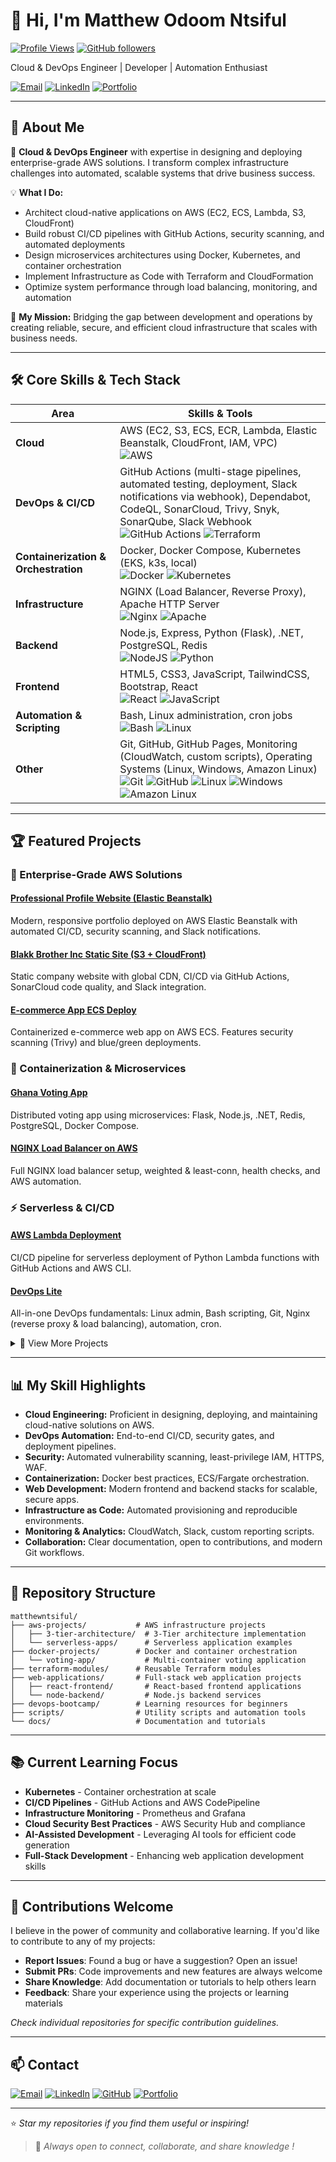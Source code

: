 # 👋 Hi, I'm Matthew Odoom Ntsiful

[![Profile Views](https://komarev.com/ghpvc/?username=matthewntsiful&color=blue&style=flat)](https://github.com/matthewntsiful)
[![GitHub followers](https://img.shields.io/github/followers/matthewntsiful?label=Follow&style=social)](https://github.com/matthewntsiful)

Cloud & DevOps Engineer | Developer | Automation Enthusiast

[![Email](https://img.shields.io/badge/Email-matthew.ntsiful@gmail.com-red?style=flat-square&logo=gmail&logoColor=white)](mailto:matthew.ntsiful@gmail.com)
[![LinkedIn](https://img.shields.io/badge/LinkedIn-matthewntsiful-blue?style=flat-square&logo=linkedin&logoColor=white)](https://linkedin.com/in/matthewntsiful)
[![Portfolio](https://img.shields.io/badge/Portfolio-Live%20Site-green?style=flat-square&logo=aws&logoColor=white)](http://Profile-site-app-env.eba-vnkknerx.eu-north-1.elasticbeanstalk.com)

---

## 🚀 About Me

🌟 **Cloud & DevOps Engineer** with expertise in designing and deploying enterprise-grade AWS solutions. I transform complex infrastructure challenges into automated, scalable systems that drive business success.

💡 **What I Do:**
- Architect cloud-native applications on AWS (EC2, ECS, Lambda, S3, CloudFront)
- Build robust CI/CD pipelines with GitHub Actions, security scanning, and automated deployments
- Design microservices architectures using Docker, Kubernetes, and container orchestration
- Implement Infrastructure as Code with Terraform and CloudFormation
- Optimize system performance through load balancing, monitoring, and automation

🎯 **My Mission:** Bridging the gap between development and operations by creating reliable, secure, and efficient cloud infrastructure that scales with business needs.

---

## 🛠️ Core Skills & Tech Stack

| Area                     | Skills & Tools                                                                                                                                                                                                                                                                                                                                                                                                                                                                 |
|--------------------------|----------------------------------------------------------------------------------------------------------------------------------------------------------------------------------------------------------------------------------------------------------------------------------------------------------------------------------------------------------------------------------------------------------------------------------------------------------------------------|
| **Cloud**                | AWS (EC2, S3, ECS, ECR, Lambda, Elastic Beanstalk, CloudFront, IAM, VPC)  <br> ![AWS](https://img.shields.io/badge/AWS-%23FF9900.svg?style=for-the-badge&logo=amazon-aws&logoColor=white) |
| **DevOps & CI/CD**       | GitHub Actions (multi-stage pipelines, automated testing, deployment, Slack notifications via webhook), Dependabot, CodeQL, SonarCloud, Trivy, Snyk, SonarQube, Slack Webhook  <br> ![GitHub Actions](https://img.shields.io/badge/github%20actions-%232671E5.svg?style=for-the-badge&logo=githubactions&logoColor=white) ![Terraform](https://img.shields.io/badge/terraform-%235835CC.svg?style=for-the-badge&logo=terraform&logoColor=white) |
| **Containerization & Orchestration** | Docker, Docker Compose, Kubernetes (EKS, k3s, local)  <br> ![Docker](https://img.shields.io/badge/docker-%230db7ed.svg?style=for-the-badge&logo=docker&logoColor=white) ![Kubernetes](https://img.shields.io/badge/kubernetes-%23326ce5.svg?style=for-the-badge&logo=kubernetes&logoColor=white) |
| **Infrastructure**       | NGINX (Load Balancer, Reverse Proxy), Apache HTTP Server  <br> ![Nginx](https://img.shields.io/badge/nginx-%23009639.svg?style=for-the-badge&logo=nginx&logoColor=white) ![Apache](https://img.shields.io/badge/apache-%23D42029.svg?style=for-the-badge&logo=apache&logoColor=white) |
| **Backend**              | Node.js, Express, Python (Flask), .NET, PostgreSQL, Redis  <br> ![NodeJS](https://img.shields.io/badge/node.js-6DA55F?style=for-the-badge&logo=node.js&logoColor=white) ![Python](https://img.shields.io/badge/python-3670A0?style=for-the-badge&logo=python&logoColor=ffdd54) |
| **Frontend**             | HTML5, CSS3, JavaScript, TailwindCSS, Bootstrap, React  <br> ![React](https://img.shields.io/badge/react-%2320232a.svg?style=for-the-badge&logo=react&logoColor=%2361DAFB) ![JavaScript](https://img.shields.io/badge/javascript-%23323330.svg?style=for-the-badge&logo=javascript&logoColor=%23F7DF1E) |
| **Automation & Scripting** | Bash, Linux administration, cron jobs  <br> ![Bash](https://img.shields.io/badge/bash-%23121011.svg?style=for-the-badge&logo=gnu-bash&logoColor=white) ![Linux](https://img.shields.io/badge/Linux-FCC624?style=for-the-badge&logo=linux&logoColor=black) |
| **Other**                | Git, GitHub, GitHub Pages, Monitoring (CloudWatch, custom scripts), Operating Systems (Linux, Windows, Amazon Linux)  <br> ![Git](https://img.shields.io/badge/git-%23F05033.svg?style=for-the-badge&logo=git&logoColor=white) ![GitHub](https://img.shields.io/badge/github-%23121011.svg?style=for-the-badge&logo=github&logoColor=white) ![Linux](https://img.shields.io/badge/Linux-FCC624?style=for-the-badge&logo=linux&logoColor=black) ![Windows](https://img.shields.io/badge/Windows-0078D6?style=for-the-badge&logo=windows&logoColor=white) ![Amazon Linux](https://img.shields.io/badge/Amazon_Linux-232F3E?style=for-the-badge&logo=amazon-aws&logoColor=white) |

---

## 🏆 Featured Projects

### 🚀 Enterprise-Grade AWS Solutions

#### [Professional Profile Website (Elastic Beanstalk)](https://github.com/matthewntsiful/profile-site-beanstalk-deploy)
Modern, responsive portfolio deployed on AWS Elastic Beanstalk with automated CI/CD, security scanning, and Slack notifications.

#### [Blakk Brother Inc Static Site (S3 + CloudFront)](https://github.com/matthewntsiful/blakkbrotherinc-static-site-cicd-s3-cloudfront)
Static company website with global CDN, CI/CD via GitHub Actions, SonarCloud code quality, and Slack integration.

#### [E-commerce App ECS Deploy](https://github.com/matthewntsiful/ecommerce-app-ecs-deploy)
Containerized e-commerce web app on AWS ECS. Features security scanning (Trivy) and blue/green deployments.

### 🐳 Containerization & Microservices

#### [Ghana Voting App](https://github.com/matthewntsiful/ghana-voting-app)
Distributed voting app using microservices: Flask, Node.js, .NET, Redis, PostgreSQL, Docker Compose.

#### [NGINX Load Balancer on AWS](https://github.com/matthewntsiful/nginx-load-balancer-aws)
Full NGINX load balancer setup, weighted & least-conn, health checks, and AWS automation.

### ⚡ Serverless & CI/CD

#### [AWS Lambda Deployment](https://github.com/matthewntsiful/aws-lambda-deployment)
CI/CD pipeline for serverless deployment of Python Lambda functions with GitHub Actions and AWS CLI.

#### [DevOps Lite](https://github.com/matthewntsiful/DevOps-Lite)
All-in-one DevOps fundamentals: Linux admin, Bash scripting, Git, Nginx (reverse proxy & load balancing), automation, cron.

<details>
<summary>📂 View More Projects</summary>

- [Portfolio Site EC2 CI/CD](https://github.com/matthewntsiful/cicd-portfolio-ec2-deploy) - Automated deployment with Apache & security hardening
- [AWS S3 Deployment](https://github.com/matthewntsiful/aws-s3-deployment) - Secure CI/CD for static sites with CodeQL
- [Node.js EC2 Deployment](https://github.com/matthewntsiful/aws-ec2-deployment) - Multi-environment Node.js deployment
- [AWS ECS Deployment](https://github.com/matthewntsiful/aws-ecs-deployment) - ECS/Fargate with security scanning
- [NGINX Reverse Proxy on AWS](https://github.com/matthewntsiful/nginx-reverse-proxy-aws) - Path routing with security best practices

</details>

---

## 📊 My Skill Highlights

- **Cloud Engineering:** Proficient in designing, deploying, and maintaining cloud-native solutions on AWS.
- **DevOps Automation:** End-to-end CI/CD, security gates, and deployment pipelines.
- **Security:** Automated vulnerability scanning, least-privilege IAM, HTTPS, WAF.
- **Containerization:** Docker best practices, ECS/Fargate orchestration.
- **Web Development:** Modern frontend and backend stacks for scalable, secure apps.
- **Infrastructure as Code:** Automated provisioning and reproducible environments.
- **Monitoring & Analytics:** CloudWatch, Slack, custom reporting scripts.
- **Collaboration:** Clear documentation, open to contributions, and modern Git workflows.

---

## 📂 Repository Structure

```text
matthewntsiful/
├── aws-projects/           # AWS infrastructure projects
│   ├── 3-tier-architecture/  # 3-Tier architecture implementation
│   └── serverless-apps/      # Serverless application examples
├── docker-projects/        # Docker and container orchestration
│   └── voting-app/           # Multi-container voting application
├── terraform-modules/      # Reusable Terraform modules
├── web-applications/       # Full-stack web application projects
│   ├── react-frontend/       # React-based frontend applications
│   └── node-backend/         # Node.js backend services
├── devops-bootcamp/        # Learning resources for beginners
├── scripts/                # Utility scripts and automation tools
└── docs/                   # Documentation and tutorials
```

---

## 📚 Current Learning Focus

- **Kubernetes** - Container orchestration at scale
- **CI/CD Pipelines** - GitHub Actions and AWS CodePipeline
- **Infrastructure Monitoring** - Prometheus and Grafana
- **Cloud Security Best Practices** - AWS Security Hub and compliance
- **AI-Assisted Development** - Leveraging AI tools for efficient code generation
- **Full-Stack Development** - Enhancing web application development skills

---

## 🤝 Contributions Welcome

I believe in the power of community and collaborative learning. If you'd like to contribute to any of my projects:

- **Report Issues**: Found a bug or have a suggestion? Open an issue!
- **Submit PRs**: Code improvements and new features are always welcome
- **Share Knowledge**: Add documentation or tutorials to help others learn
- **Feedback**: Share your experience using the projects or learning materials

_Check individual repositories for specific contribution guidelines._

---

## 📫 Contact

[![Email](https://img.shields.io/badge/Email-matthew.ntsiful@gmail.com-red?style=for-the-badge&logo=gmail&logoColor=white)](mailto:matthew.ntsiful@gmail.com)
[![LinkedIn](https://img.shields.io/badge/LinkedIn-matthewntsiful-blue?style=for-the-badge&logo=linkedin&logoColor=white)](https://linkedin.com/in/matthewntsiful)
[![GitHub](https://img.shields.io/badge/GitHub-matthewntsiful-black?style=for-the-badge&logo=github&logoColor=white)](https://github.com/matthewntsiful)
[![Portfolio](https://img.shields.io/badge/Portfolio-Live%20Site-green?style=for-the-badge&logo=aws&logoColor=white)](http://Profile-site-app-env.eba-vnkknerx.eu-north-1.elasticbeanstalk.com)

---

⭐️ *Star my repositories if you find them useful or inspiring!*

> 📢 _Always open to connect, collaborate, and share knowledge !_
